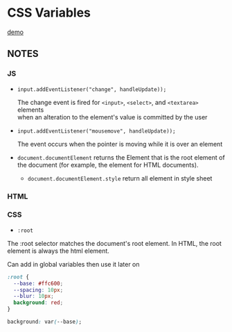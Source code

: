 # CSS Variables
[demo](https://zzkzzzz.github.io/JavaScript30-Challenge/03%20-%20CSS%20Variables/index.html)

## NOTES

### JS
- `input.addEventListener("change", handleUpdate));`

  The change event is fired for `<input>`, `<select>`, and `<textarea>` elements  
  when an alteration to the element's value is committed by the user


- `input.addEventListener("mousemove", handleUpdate));`

  The event occurs when the pointer is moving while it is over an element
  
- `document.documentElement`
  returns the Element that is the root element of the document (for example, the <html> element for HTML documents).
  - `document.documentElement.style`
  return all element in style sheet

### HTML

### CSS
- `:root`

The :root selector matches the document's root element.
In HTML, the root element is always the html element.

Can add in global variables then use it later on 
```css
:root {
  --base: #ffc600;
  --spacing: 10px;
  --blur: 10px;
  background: red;
}
```
```css
background: var(--base);
```


